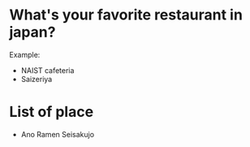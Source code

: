 # What's your favorite restaurant in japan?
 Example:
- NAIST cafeteria
- Saizeriya
# List of place
- Ano Ramen Seisakujo
